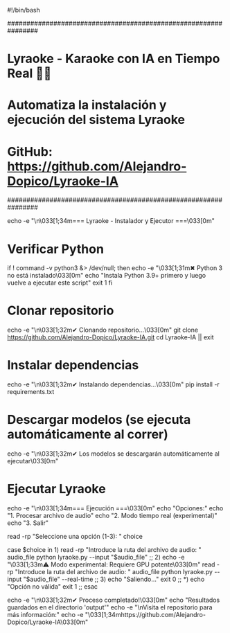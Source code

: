 #!/bin/bash

################################################################
# Lyraoke - Karaoke con IA en Tiempo Real 🎤🤖
# 
# Automatiza la instalación y ejecución del sistema Lyraoke
# GitHub: https://github.com/Alejandro-Dopico/Lyraoke-IA
################################################################

echo -e "\n\033[1;34m=== Lyraoke - Instalador y Ejecutor ===\033[0m"

# Verificar Python
if ! command -v python3 &> /dev/null; then
    echo -e "\033[1;31m✖ Python 3 no está instalado\033[0m"
    echo "Instala Python 3.9+ primero y luego vuelve a ejecutar este script"
    exit 1
fi

# Clonar repositorio
echo -e "\n\033[1;32m✔ Clonando repositorio...\033[0m"
git clone https://github.com/Alejandro-Dopico/Lyraoke-IA.git
cd Lyraoke-IA || exit

# Instalar dependencias
echo -e "\n\033[1;32m✔ Instalando dependencias...\033[0m"
pip install -r requirements.txt

# Descargar modelos (se ejecuta automáticamente al correr)
echo -e "\n\033[1;32m✔ Los modelos se descargarán automáticamente al ejecutar\033[0m"

# Ejecutar Lyraoke
echo -e "\n\033[1;34m=== Ejecución ===\033[0m"
echo "Opciones:"
echo "1. Procesar archivo de audio"
echo "2. Modo tiempo real (experimental)"
echo "3. Salir"

read -rp "Seleccione una opción (1-3): " choice

case $choice in
    1)
        read -rp "Introduce la ruta del archivo de audio: " audio_file
        python lyraoke.py --input "$audio_file"
        ;;
    2)
        echo -e "\033[1;33m⚠ Modo experimental: Requiere GPU potente\033[0m"
        read -rp "Introduce la ruta del archivo de audio: " audio_file
        python lyraoke.py --input "$audio_file" --real-time
        ;;
    3)
        echo "Saliendo..."
        exit 0
        ;;
    *)
        echo "Opción no válida"
        exit 1
        ;;
esac

echo -e "\n\033[1;32m✔ Proceso completado!\033[0m"
echo "Resultados guardados en el directorio 'output'"
echo -e "\nVisita el repositorio para más información:"
echo -e "\033[1;34mhttps://github.com/Alejandro-Dopico/Lyraoke-IA\033[0m"
